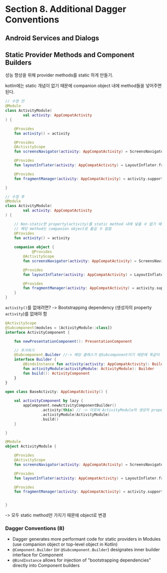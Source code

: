 # Section 8. Additional Dagger Conventions

## Android Services and Dialogs

## Static Provider Methods and Component Builders

성능 향상을 위해 provider methods를 static 하게 만들기.

kotlin에는 static 개념이 없기 때문에 companion object 내에 method들을 넣어주면 된다.

```kotlin
// 수정 전
@Module
class ActivityModule(
        val activity: AppCompatActivity
) {

    @Provides
    fun activity() = activity

    @Provides
    @ActivityScope
    fun screensNavigator(activity: AppCompatActivity) = ScreensNavigator(activity)

    @Provides
    fun layoutInflater(activity: AppCompatActivity) = LayoutInflater.from(activity)

    @Provides
    fun fragmentManager(activity: AppCompatActivity) = activity.supportFragmentManager

}

// 수정 후
@Module
class ActivityModule(
        val activity: AppCompatActivity
) {

  	// Non-static한 property(activity)를 static method 내에 넣을 수 없기 때문에 
  	// 해당 method는 companion object로 옮길 수 없음
    @Provides
    fun activity() = activity
	
    companion object {
    		@Provides
        @ActivityScope
        fun screensNavigator(activity: AppCompatActivity) = ScreensNavigator(activity)

        @Provides
        fun layoutInflater(activity: AppCompatActivity) = LayoutInflater.from(activity)

        @Provides
        fun fragmentManager(activity: AppCompatActivity) = activity.supportFragmentManager
    }
}
```



`activity()`를 없애려면? -> Bootstrapping dependency (생성자의 property `activity`)를 없애야 함

```kotlin
@ActivityScope
@Subcomponent(modules = [ActivityModule::class])
interface ActivityComponent {

    fun newPresentationComponent(): PresentationComponent

  	// 추가하기
  	@Subcomponent.Builder //-> 해당 클래스가 @Subcomponent이기 때문에 똑같이 맞춰주기
  	interface Builder {
      	@BindsInstance fun activity(activity: AppCompatActivity): Builder
      	fun activityModule(activityModule: ActivityModule): Builder
      	fun build(): ActivityComponent
    }
}
```

```kotlin
open class BaseActivity: AppCompatActivity() {
  
    val activityComponent by lazy {
        appComponent.newActivityComponentBuilder()
                .activity(this) // -> 이로써 ActivityModule의 생성자 property인 activity를 제거할 수 있음
                .activityModule(ActivityModule)
                .build()
    }

}
```

```kotlin
@Module
object ActivityModule {

    @Provides
    @ActivityScope
    fun screensNavigator(activity: AppCompatActivity) = ScreensNavigator(activity)

    @Provides
    fun layoutInflater(activity: AppCompatActivity) = LayoutInflater.from(activity)

    @Provides
    fun fragmentManager(activity: AppCompatActivity) = activity.supportFragmentManager


}
```

-> 모두 static method만 가지기 때문에 object로 변경



### Dagger Conventions (8)

- Dagger generates more performant code for static providers in Modules (use companion object or top-level object in Kotlin)
- `@Component.Builder` (or `@Subcomponent.Builder`) designates inner builder interface for Component
- `@BindInstance` allows for injection of "bootstrapping dependencies" directly into Component builders


